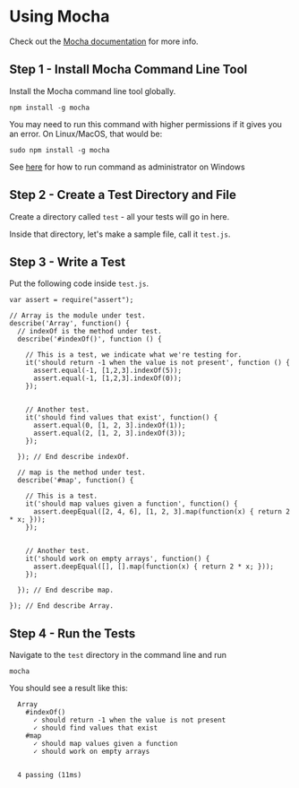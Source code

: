 Using Mocha
==========

Check out the [Mocha documentation](https://mochajs.org/) for more info.

Step 1 - Install Mocha Command Line Tool
---------------
Install the Mocha command line tool globally.

`npm install -g mocha`

You may need to run this command with higher permissions if it gives you an error. On Linux/MacOS,
that would be:

`sudo npm install -g mocha`

See [here](http://www.howtogeek.com/howto/windows-vista/run-a-command-as-administrator-from-the-windows-vista-run-box/) for how to run command as administrator on Windows

Step 2 - Create a Test Directory and File
--------------
Create a directory called `test` - all your tests will go in here.

Inside that directory, let's make a sample file, call it `test.js`.

Step 3 - Write a Test
--------------
Put the following code inside `test.js`.

```
var assert = require("assert");

// Array is the module under test.
describe('Array', function() {
  // indexOf is the method under test.
  describe('#indexOf()', function () {

    // This is a test, we indicate what we're testing for.
    it('should return -1 when the value is not present', function () {
      assert.equal(-1, [1,2,3].indexOf(5));
      assert.equal(-1, [1,2,3].indexOf(0));
    });


    // Another test.
    it('should find values that exist', function() {
      assert.equal(0, [1, 2, 3].indexOf(1));
      assert.equal(2, [1, 2, 3].indexOf(3));
    });

  }); // End describe indexOf.

  // map is the method under test.
  describe('#map', function() {

    // This is a test.
    it('should map values given a function', function() {
      assert.deepEqual([2, 4, 6], [1, 2, 3].map(function(x) { return 2 * x; }));
    });


    // Another test.
    it('should work on empty arrays', function() {
      assert.deepEqual([], [].map(function(x) { return 2 * x; }));
    });

  }); // End describe map.

}); // End describe Array.
```
Step 4 - Run the Tests
-----------
Navigate to the `test` directory in the command line and run

`mocha`

You should see a result like this:

```
  Array
    #indexOf()
      ✓ should return -1 when the value is not present
      ✓ should find values that exist
    #map
      ✓ should map values given a function
      ✓ should work on empty arrays


  4 passing (11ms)
```
